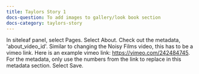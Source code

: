 ```yaml
---
title: Taylors Story 1
docs-question: To add images to gallery/look book section
docs-category: taylors-story
---
```


In siteleaf panel, select Pages.  Select About. Check out the metadata, 'about_video_id'.  Similar to changing the Noisy Films video, this has to be a vimeo link.  Here is an example vimeo link: https://vimeo.com/242484745.  For the metadata, only use the numbers from the link to replace in this metadata section. Select Save.
